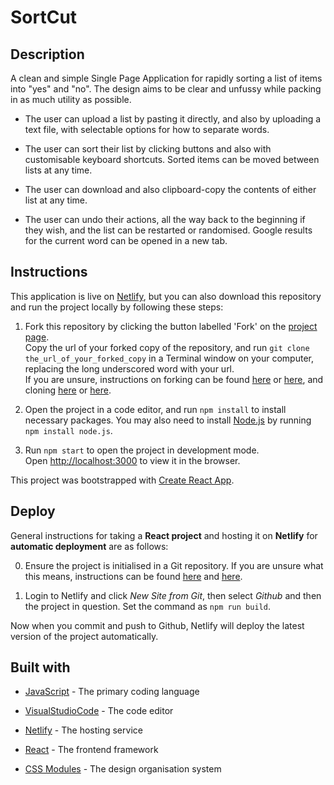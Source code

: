 # SortCut

## Description

A clean and simple Single Page Application for rapidly sorting a list of items into "yes" and "no". The design aims to be clear and unfussy while packing in as much utility as possible.

- The user can upload a list by pasting it directly, and also by uploading a text file, with selectable options for how to separate words.

- The user can sort their list by clicking buttons and also with customisable keyboard shortcuts. Sorted items can be moved between lists at any time.

- The user can download and also clipboard-copy the contents of either list at any time.

- The user can undo their actions, all the way back to the beginning if they wish, and the list can be restarted or randomised. Google results for the current word can be opened in a new tab.

## Instructions

This application is live on [Netlify](https://sortcut.netlify.app/), but you can also download this repository and run the project locally by following these steps:

1. Fork this repository by clicking the button labelled 'Fork' on the [project page](https://github.com/chicorycolumn/SortCut.git).
   <br/>
   Copy the url of your forked copy of the repository, and run `git clone the_url_of_your_forked_copy` in a Terminal window on your computer, replacing the long underscored word with your url.
   <br/>
   If you are unsure, instructions on forking can be found [here](https://guides.github.com/activities/forking/) or [here](https://www.toolsqa.com/git/git-fork/), and cloning [here](https://www.wikihow.com/Clone-a-Repository-on-Github) or [here](https://www.howtogeek.com/451360/how-to-clone-a-github-repository/).

2. Open the project in a code editor, and run `npm install` to install necessary packages. You may also need to install [Node.js](https://nodejs.org/en/) by running `npm install node.js`.

3. Run `npm start` to open the project in development mode.
   <br/>
   Open [http://localhost:3000](http://localhost:3000) to view it in the browser.

This project was bootstrapped with [Create React App](https://github.com/facebook/create-react-app).

## Deploy

General instructions for taking a **React project** and hosting it on **Netlify** for **automatic deployment** are as follows:

0. Ensure the project is initialised in a Git repository. If you are unsure what this means, instructions can be found [here](https://medium.com/@JinnaBalu/initialize-local-git-repository-push-to-the-remote-repository-787f83ff999) and [here](https://www.theserverside.com/video/How-to-create-a-local-repository-with-the-git-init-command).

1. Login to Netlify and click _New Site from Git_, then select _Github_ and then the project in question. Set the command as `npm run build`.

Now when you commit and push to Github, Netlify will deploy the latest version of the project automatically.

## Built with

- [JavaScript](https://www.javascript.com/) - The primary coding language
- [VisualStudioCode](https://code.visualstudio.com/) - The code editor

- [Netlify](https://www.netlify.com/) - The hosting service

- [React](https://reactjs.org/) - The frontend framework
- [CSS Modules](https://github.com/css-modules/css-modules) - The design organisation system

